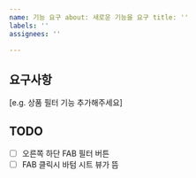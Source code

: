 ```yaml
---
name: 기능 요구 about: 새로운 기능을 요구 title: ''
labels: ''
assignees: ''

---
```


## 요구사항

[e.g. 상품 필터 기능 추가해주세요]

## TODO

- [ ] 오른쪽 하단 FAB 필터 버튼
- [ ] FAB 클릭시 바텀 시트 뷰가 뜸
